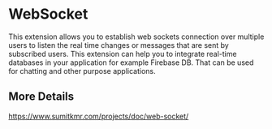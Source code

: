 # WebSocket

This extension allows you to establish web sockets connection over multiple users to listen the real time changes or messages that are sent by subscribed users. This extension can help you to integrate real-time databases in your application for example Firebase DB. That can be used for chatting and other purpose applications.

## More Details

https://www.sumitkmr.com/projects/doc/web-socket/
